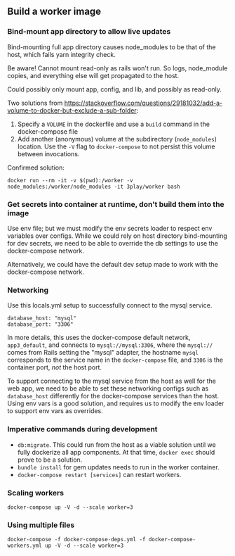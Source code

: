 ## Build a worker image

### Bind-mount app directory to allow live updates

Bind-mounting full app directory causes node_modules to be that of the host, which fails yarn integrity check.

Be aware! Cannot mount read-only as rails won't run. So logs, node_module copies, and everything else will get propagated to the host.

Could possibly only mount app, config, and lib, and possibly as read-only.

Two solutions from https://stackoverflow.com/questions/29181032/add-a-volume-to-docker-but-exclude-a-sub-folder:

1. Specify a `VOLUME` in the dockerfile and use a `build` command in the docker-compose file
2. Add another (anonymous) volume at the subdirectory (`node_modules`) location. Use the `-V` flag to `docker-compose` to not persist this volume between invocations.

Confirmed solution:

```
docker run --rm -it -v $(pwd):/worker -v node_modules:/worker/node_modules -it 3play/worker bash
```

### Get secrets into container at runtime, don't build them into the image

Use env file; but we must modify the env secrets loader to respect env variables over configs. While we could rely on host directory bind-mounting for dev secrets, we need to be able to override the db settings to use the docker-compose network.

Alternatively, we could have the default dev setup made to work with the docker-compose network.

### Networking

Use this locals.yml setup to successfully connect to the mysql service.

```
database_host: "mysql"
database_port: "3306"
```

In more details, this uses the docker-compose default network, `app3_default`, and connects to `mysql://mysql:3306`, where the `mysql://` comes from Rails setting the "mysql" adapter, the hostname `mysql` corresponds to the service name in the `docker-compose` file, and `3306` is the container port, *not* the host port.

To support connecting to the mysql service from the host as well for the web app, we need to be able to set these networking configs such as `database_host` differently for the docker-compose services than the host. Using env vars is a good solution, and requires us to modify the env loader to support env vars as overrides.

### Imperative commands during development

* `db:migrate`. This could run from the host as a viable solution until we fully dockerize all app components. At that time, `docker exec` should prove to be a solution.
* `bundle install` for gem updates needs to run in the worker container.
* `docker-compose restart [services]` can restart workers.

### Scaling workers

```
docker-compose up -V -d --scale worker=3
```

### Using multiple files

```
docker-compose -f docker-compose-deps.yml -f docker-compose-workers.yml up -V -d --scale worker=3
```
